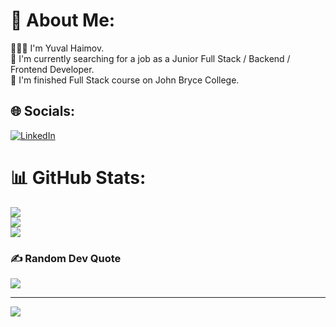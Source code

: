 # 💫 About Me:
 🙋🏽‍♂️ I'm Yuval Haimov.<br>
🔭 I'm currently searching for a job as a Junior Full Stack / Backend / Frontend Developer.<br>
🌱 I'm finished Full Stack course on John Bryce College.


## 🌐 Socials:
[![LinkedIn](https://img.shields.io/badge/LinkedIn-%230077B5.svg?logo=linkedin&logoColor=white)](https://www.linkedin.com/in/yuval-haimov/) 

# 📊 GitHub Stats:
![](https://github-readme-stats.vercel.app/api?username=Haimov1&theme=dark&hide_border=false&include_all_commits=false&count_private=false)<br/>
![](https://github-readme-streak-stats.herokuapp.com/?user=Haimov1&theme=dark&hide_border=false)<br/>
![](https://github-readme-stats.vercel.app/api/top-langs/?username=Haimov1&theme=dark&hide_border=false&include_all_commits=false&count_private=false&layout=compact)

### ✍️ Random Dev Quote
![](https://quotes-github-readme.vercel.app/api?type=horizontal&theme=radical)

---
[![](https://visitcount.itsvg.in/api?id=Haimov1&icon=0&color=0)](https://visitcount.itsvg.in)
